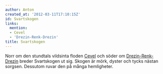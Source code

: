 ```yaml
---
author: Anton
created_at: '2012-03-11T17:10:15Z'
id: Svartskogen
links:
  mention:
  - Cevel
  - 'Drezin-Renk-Drezin'
title: Svartskogen
---
```


Norr om den stundtals vildsinta floden [Cevel] och söder om [Drezin-Renk-Drezin] breder Svartskogen
ut sig. Skogen är mörk, dyster och tycks nästan sorgsen. Dessutom ruvar den på många hemligheter.

  [Cevel]: Cevel
  [Drezin-Renk-Drezin]: Drezin-Renk-Drezin
